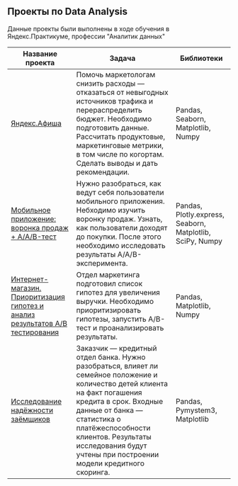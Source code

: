 ## Проекты по Data Analysis  

Данные проекты были выполнены в ходе обучения в Яндекс.Практикуме, профессии "Аналитик данных"

|Название проекта  | Задача | Библиотеки		
|--|--|--|
|[Яндекс.Афиша](https://github.com/Katanov/DA_projects/tree/main/Yandex.Afisha)|Помочь маркетологам снизить расходы — отказаться от невыгодных источников трафика и перераспределить бюджет. Необходимо подготовить данные. Рассчитать продуктовые, маркетинговые метрики, в том числе по когортам. Сделать выводы и дать рекомендации.|Pandas, Seaborn, Matplotlib, Numpy
|[Мобильное приложение: воронка продаж + A/A/B-тест](https://github.com/Katanov/DA_projects/tree/main/MobileApp_Funnel_AAB)|Нужно разобраться, как ведут себя пользователи мобильного приложения. Небходимо изучить воронку продаж. Узнать, как пользователи доходят до покупки. После этого необходимо исследовать результаты A/A/B-эксперимента.|Pandas, Plotly.express, Seaborn, Matplotlib, SciPy, Numpy
|[Интернет-магазин. Приоритизация гипотез и анализ результатов A/B тестирования](https://github.com/Katanov/DA_projects/tree/main/RICE_ICE_AB)|Отдел маркетинга подготовил список гипотез для увеличения выручки. Необходимо приоритизировать гипотезы, запустить A/B-тест и проанализировать результаты.|Pandas, Matplotlib, Numpy
|[Исследование надёжности заёмщиков](https://github.com/Katanov/DA_projects/tree/main/Bank_scoring)|Заказчик — кредитный отдел банка. Нужно разобраться, влияет ли семейное положение и количество детей клиента на факт погашения кредита в срок. Входные данные от банка — статистика о платёжеспособности клиентов. Результаты исследования будут учтены при построении модели кредитного скоринга.|Pandas, Pymystem3, Matplotlib
